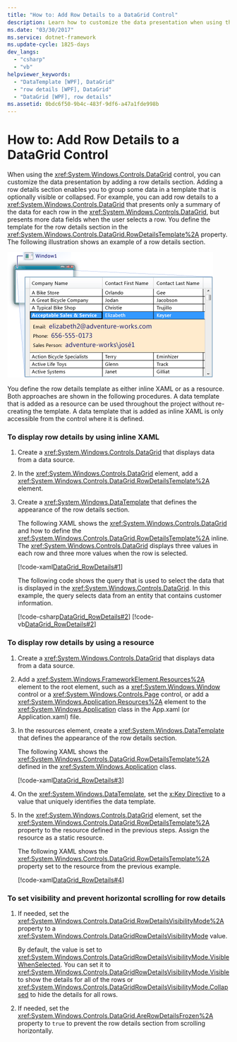 ```yaml
---
title: "How to: Add Row Details to a DataGrid Control"
description: Learn how to customize the data presentation when using the Windows Presentation Foundation DataGrid control by adding a row details section.
ms.date: "03/30/2017"
ms.service: dotnet-framework
ms.update-cycle: 1825-days
dev_langs:
  - "csharp"
  - "vb"
helpviewer_keywords:
  - "DataTemplate [WPF], DataGrid"
  - "row details [WPF], DataGrid"
  - "DataGrid [WPF], row details"
ms.assetid: 0bdc6f50-9b4c-483f-9df6-a47a1fde998b
---
```

# How to: Add Row Details to a DataGrid Control

When using the <xref:System.Windows.Controls.DataGrid> control, you can customize the data presentation by adding a row details section. Adding a row details section enables you to group some data in a template that is optionally visible or collapsed. For example, you can add row details to a <xref:System.Windows.Controls.DataGrid> that presents only a summary of the data for each row in the <xref:System.Windows.Controls.DataGrid>, but presents more data fields when the user selects a row. You define the template for the row details section in the <xref:System.Windows.Controls.DataGrid.RowDetailsTemplate%2A> property. The following illustration shows an example of a row details section.

![DataGrid shown with row details](./media/ndp-rowdetails.png "NDP_RowDetails")

You define the row details template as either inline XAML or as a resource. Both approaches are shown in the following procedures. A data template that is added as a resource can be used throughout the project without re-creating the template. A data template that is added as inline XAML is only accessible from the control where it is defined.

### To display row details by using inline XAML

1. Create a <xref:System.Windows.Controls.DataGrid> that displays data from a data source.

2. In the <xref:System.Windows.Controls.DataGrid> element, add a <xref:System.Windows.Controls.DataGrid.RowDetailsTemplate%2A> element.

3. Create a <xref:System.Windows.DataTemplate> that defines the appearance of the row details section.

     The following XAML shows the <xref:System.Windows.Controls.DataGrid> and how to define the <xref:System.Windows.Controls.DataGrid.RowDetailsTemplate%2A> inline. The <xref:System.Windows.Controls.DataGrid> displays three values in each row and three more values when the row is selected.

     [!code-xaml[DataGrid_RowDetails#1](~/samples/snippets/csharp/VS_Snippets_Wpf/datagrid_rowdetails/cs/mainwindow.xaml#1)]

     The following code shows the query that is used to select the data that is displayed in the <xref:System.Windows.Controls.DataGrid>. In this example, the query selects data from an entity that contains customer information.

     [!code-csharp[DataGrid_RowDetails#2](~/samples/snippets/csharp/VS_Snippets_Wpf/datagrid_rowdetails/cs/mainwindow.xaml.cs#2)]
     [!code-vb[DataGrid_RowDetails#2](~/samples/snippets/visualbasic/VS_Snippets_Wpf/datagrid_rowdetails/vb/mainwindow.xaml.vb#2)]

### To display row details by using a resource

1. Create a <xref:System.Windows.Controls.DataGrid> that displays data from a data source.

2. Add a <xref:System.Windows.FrameworkElement.Resources%2A> element to the root element, such as a <xref:System.Windows.Window> control or a <xref:System.Windows.Controls.Page> control, or add a <xref:System.Windows.Application.Resources%2A> element to the <xref:System.Windows.Application> class in the App.xaml (or Application.xaml) file.

3. In the resources element, create a <xref:System.Windows.DataTemplate> that defines the appearance of the row details section.

     The following XAML shows the <xref:System.Windows.Controls.DataGrid.RowDetailsTemplate%2A> defined in the <xref:System.Windows.Application> class.

     [!code-xaml[DataGrid_RowDetails#3](~/samples/snippets/csharp/VS_Snippets_Wpf/datagrid_rowdetails/cs/app.xaml#3)]

4. On the <xref:System.Windows.DataTemplate>, set the [x:Key Directive](../../xaml-services/xkey-directive.md) to a value that uniquely identifies the data template.

5. In the <xref:System.Windows.Controls.DataGrid> element, set the <xref:System.Windows.Controls.DataGrid.RowDetailsTemplate%2A> property to the resource defined in the previous steps. Assign the resource as a static resource.

     The following XAML shows the <xref:System.Windows.Controls.DataGrid.RowDetailsTemplate%2A> property set to the resource from the previous example.

     [!code-xaml[DataGrid_RowDetails#4](~/samples/snippets/csharp/VS_Snippets_Wpf/datagrid_rowdetails/cs/window2.xaml#4)]

### To set visibility and prevent horizontal scrolling for row details

1. If needed, set the <xref:System.Windows.Controls.DataGrid.RowDetailsVisibilityMode%2A> property to a <xref:System.Windows.Controls.DataGridRowDetailsVisibilityMode> value.

     By default, the value is set to <xref:System.Windows.Controls.DataGridRowDetailsVisibilityMode.VisibleWhenSelected>. You can set it to <xref:System.Windows.Controls.DataGridRowDetailsVisibilityMode.Visible> to show the details for all of the rows or <xref:System.Windows.Controls.DataGridRowDetailsVisibilityMode.Collapsed> to hide the details for all rows.

2. If needed, set the <xref:System.Windows.Controls.DataGrid.AreRowDetailsFrozen%2A> property to `true` to prevent the row details section from scrolling horizontally.
